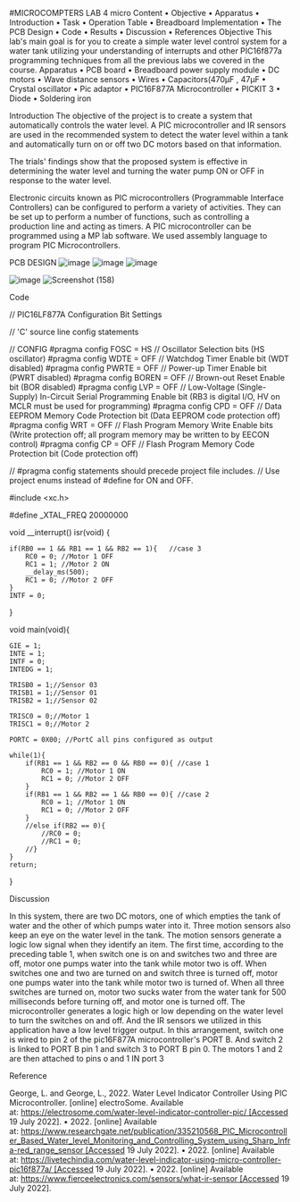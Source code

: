 #MICROCOMPTERS LAB 4
micro
Content
•	Objective
•	Apparatus
•	Introduction
•	Task
•	Operation Table
•	Breadboard Implementation
•	The PCB Design
•	Code
•	Results
•	Discussion
•	References
Objective
This lab's main goal is for you to create a simple water level control system for a water tank utilizing your understanding of interrupts and other PIC16f877a programming techniques from all the previous labs we covered in the course.
Apparatus
•	PCB board
•	Breadboard power supply module
•	DC motors
•	Wave distance sensors
•	 Wires
•	Capacitors(470µF , 47µF
•	Crystal oscillator
•	Pic adaptor
•	PIC16F877A Microcontroller
•	PICKIT 3
•	 Diode
•	Soldering iron


Introduction
The objective of the project is to create a system that automatically controls the water level. A PIC microcontroller and IR sensors are used in the recommended system to detect the water level within a tank and automatically turn on or off two DC motors based on that information.

The trials' findings show that the proposed system is effective in determining the water level and turning the water pump ON or OFF in response to the water level.

Electronic circuits known as PIC microcontrollers (Programmable Interface Controllers) can be configured to perform a variety of activities. They can be set up to perform a number of functions, such as controlling a production line and acting as timers. A PIC microcontroller can be programmed using a MP lab software. We used assembly language to program PIC Microcontrollers.

PCB DESIGN
![image](https://user-images.githubusercontent.com/111573678/185655296-e62c4bda-65b7-438f-8605-a1ad9c0d359c.png)
![image](https://user-images.githubusercontent.com/111573678/185655461-4b071362-ff39-4d19-8f7c-71519a97598f.png)
![image](https://user-images.githubusercontent.com/111573678/185655576-b7c45bb3-5511-4f4f-b28f-1793ef47bfa0.png)

![image](https://user-images.githubusercontent.com/111573678/185657725-db044a76-5e92-4e19-93c9-494823553026.png)
![Screenshot (158)](https://user-images.githubusercontent.com/111573678/185658530-3ce6e2b5-0a99-4fc9-821d-828dcbd28f27.png)

Code 



// PIC16LF877A Configuration Bit Settings

// 'C' source line config statements

// CONFIG
#pragma config FOSC = HS        // Oscillator Selection bits (HS oscillator)
#pragma config WDTE = OFF       // Watchdog Timer Enable bit (WDT disabled)
#pragma config PWRTE = OFF      // Power-up Timer Enable bit (PWRT disabled)
#pragma config BOREN = OFF      // Brown-out Reset Enable bit (BOR disabled)
#pragma config LVP = OFF        // Low-Voltage (Single-Supply) In-Circuit Serial Programming Enable bit (RB3 is digital I/O, HV on MCLR must be used for programming)
#pragma config CPD = OFF        // Data EEPROM Memory Code Protection bit (Data EEPROM code protection off)
#pragma config WRT = OFF        // Flash Program Memory Write Enable bits (Write protection off; all program memory may be written to by EECON control)
#pragma config CP = OFF         // Flash Program Memory Code Protection bit (Code protection off)

// #pragma config statements should precede project file includes.
// Use project enums instead of #define for ON and OFF.

#include <xc.h>

#define _XTAL_FREQ 20000000

void __interrupt() isr(void) {
    
    if(RB0 == 1 && RB1 == 1 && RB2 == 1){   //case 3
        RC0 = 0; //Motor 1 OFF
        RC1 = 1; //Motor 2 ON
        __delay_ms(500);
        RC1 = 0; //Motor 2 OFF
    }
    INTF = 0;
}

void main(void){
    
    GIE = 1;  
    INTE = 1; 
    INTF = 0;  
    INTEDG = 1;
    
    TRISB0 = 1;//Sensor 03
    TRISB1 = 1;//Sensor 01
    TRISB2 = 1;//Sensor 02
    
    TRISC0 = 0;//Motor 1
    TRISC1 = 0;//Motor 2 
    
    PORTC = 0X00; //PortC all pins configured as output 
      
    while(1){        
        if(RB1 == 1 && RB2 == 0 && RB0 == 0){ //case 1
            RC0 = 1; //Motor 1 ON
            RC1 = 0; //Motor 2 OFF
        }
        if(RB1 == 1 && RB2 == 1 && RB0 == 0){ //case 2
            RC0 = 1; //Motor 1 ON
            RC1 = 0; //Motor 2 OFF
        }
        //else if(RB2 == 0){
            //RC0 = 0;
            //RC1 = 0;
        //}
    }
    return;
}

Discussion

In this system, there are two DC motors, one of which empties the tank of water and the other of which pumps water into it. Three motion sensors also keep an eye on the water level in the tank. The motion sensors generate a logic low signal when they identify an item. The first time, according to the preceding table 1, when switch one is on and switches two and three are off, motor one pumps water into the tank while motor two is off. When switches one and two are turned on and switch three is turned off, motor one pumps water into the tank while motor two is turned of.
When all three switches are turned on, motor two sucks water from the water tank for 500 milliseconds before turning off, and motor one is turned off. The microcontroller generates a logic high or low depending on the water level to turn the switches on and off. And the IR sensors we utilized in this application have a low level trigger output.
In this arrangement, switch one is wired to pin 2 of the pic16F877A microcontroller's PORT B. And switch 2 is linked to PORT B pin 1 and switch 3 to PORT B pin 0. The motors 1 and 2 are then attached to pins o and 1 IN port 3

Reference

George, L. and George, L., 2022. Water Level Indicator Controller Using PIC Microcontroller. [online] electroSome. Available at: https://electrosome.com/water-level-indicator-controller-pic/ [Accessed 19 July 2022].
• 2022. [online] Available at: https://www.researchgate.net/publication/335210568_PIC_Microcontroller_Based_Water_level_Monitoring_and_Controlling_System_using_Sharp_Infra-red_range_sensor [Accessed 19 July 2022].
• 2022. [online] Available at: https://livetechindia.com/water-level-indicator-using-micro-controller-pic16f877a/ [Accessed 19 July 2022].
• 2022. [online] Available at: https://www.fierceelectronics.com/sensors/what-ir-sensor [Accessed 19 July 2022].


